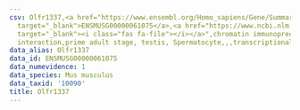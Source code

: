 ```yaml
---
csv: Olfr1337,<a href="https://www.ensembl.org/Homo_sapiens/Gene/Summary?db=core;g=ENSMUSG00000061075"
  target="_blank">ENSMUSG00000061075</a>,<a href="https://www.ncbi.nlm.nih.gov/pubmed/25450459"
  target="_blank"><i class="fas fa-file"></i></a>",chromatin immunoprecipitation assay,direct
  interaction,prime adult stage, testis, Spermatocyte,,,transcriptional regulation,
data_alias: Olfr1337
data_id: ENSMUSG00000061075
data_numevidence: 1
data_species: Mus musculus
data_taxid: '10090'
title: Olfr1337
---
```

